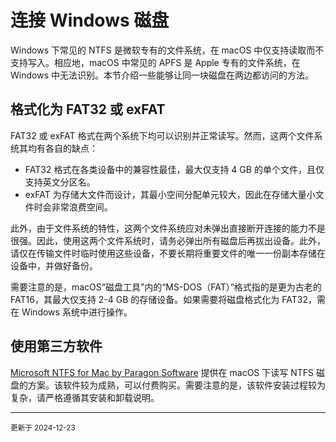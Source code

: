 # 连接 Windows 磁盘

Windows 下常见的 NTFS 是微软专有的文件系统，在 macOS 中仅支持读取而不支持写入。相应地，macOS 中常见的 APFS 是 Apple 专有的文件系统，在 Windows 中无法识别。本节介绍一些能够让同一块磁盘在两边都访问的方法。


## 格式化为 FAT32 或 exFAT

FAT32 或 exFAT 格式在两个系统下均可以识别并正常读写。然而，这两个文件系统其均有各自的缺点：

- FAT32 格式在各类设备中的兼容性最佳，最大仅支持 4 GB 的单个文件，且仅支持英文分区名。
- exFAT 为存储大文件而设计，其最小空间分配单元较大，因此在存储大量小文件时会非常浪费空间。

此外，由于文件系统的特性，这两个文件系统应对未弹出直接断开连接的能力不是很强。因此，使用这两个文件系统时，请务必弹出所有磁盘后再拔出设备。此外，请仅在传输文件时临时使用这些设备，不要长期将重要文件的唯一一份副本存储在设备中，并做好备份。

需要注意的是，macOS“磁盘工具”内的“MS-DOS（FAT）”格式指的是更为古老的 FAT16，其最大仅支持 2-4 GB 的存储设备。如果需要将磁盘格式化为 FAT32，需在 Windows 系统中进行操作。


## 使用第三方软件

[Microsoft NTFS for Mac by Paragon Software](https://china.paragon-software.com/home-mac/ntfs-for-mac/) 提供在 macOS 下读写 NTFS 磁盘的方案。该软件较为成熟，可以付费购买。需要注意的是，该软件安装过程较为复杂，请严格遵循其安装和卸载说明。


---

<small>
更新于 2024-12-23
</small>
